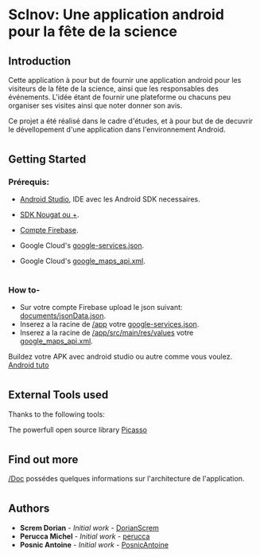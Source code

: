 # ScInov: Une application android pour la fête de la science

## Introduction

Cette application à pour but de fournir une application android pour les visiteurs de la fête de la science, ainsi que les responsables des événements.
L'idée étant de fournir une plateforme ou chacuns peu organiser ses visites ainsi que noter donner son avis.

Ce projet a été réalisé dans le cadre d'études, et à pour but de de decuvrir le dévellopement d'une application dans l'environnement Android.
#
#

## Getting Started

### Prérequis:

* [Android Studio](https://developer.android.com/studio/), IDE avec les Android SDK necessaires.
* [SDK Nougat ou +](https://developer.android.com/studio/#downloads).

* [Compte Firebase](https://firebase.google.com/).
* Google Cloud's [google-services.json](https://developers.google.com/android/guides/google-services-plugin).
* Google Cloud's [google_maps_api.xml](https://developers.google.com/maps/documentation/android-sdk/signup).


#

### How to-

* Sur votre compte Firebase upload le json suivant: [documents/jsonData.json](https://github.com/PosnicAntoine/MMM_Master2_ScInov/blob/master/documents/jsonData.json).
* Inserez a la racine de [/app](https://github.com/PosnicAntoine/MMM_Master2_ScInov/tree/master/app) votre [google-services.json](https://developers.google.com/android/guides/google-services-plugin).
* Inserez a la racine de [/app/src/main/res/values](https://github.com/PosnicAntoine/MMM_Master2_ScInov/tree/master/app/app/src/main/res/values) votre [google_maps_api.xml](https://developers.google.com/maps/documentation/android-sdk/signup).

Buildez votre APK avec android studio ou autre comme vous voulez. [Android tuto](https://developer.android.com/studio/run/)

#

## External Tools used

Thanks to the following tools:

The powerfull open source library [Picasso](http://square.github.io/picasso/)

#

## Find out more

[/Doc](https://github.com/PosnicAntoine/MMM_Master2_ScInov/tree/master/Doc) possédes quelques informations sur l'architecture de l'application.

#

## Authors


* **Screm Dorian** - *Initial work* - [DorianScrem](https://github.com/DorianScrem)
* **Perucca Michel** - *Initial work* - [perucca](https://github.com/perucca)
* **Posnic Antoine** - *Initial work* - [PosnicAntoine](https://github.com/PosnicAntoine)

